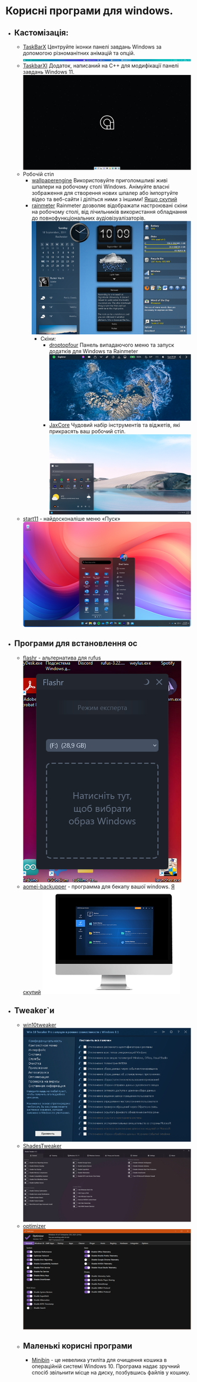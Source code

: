 # Корисні програми для windows.

- ## Кастомізація:
  - [TaskBarX](https://github.com/ChrisAnd1998/TaskbarX)
    Центруйте іконки панелі завдань Windows за допомогою різноманітних анімацій та опцій.
    ![TaskBarX](screenshots/TaskbarX_screenshot.png)
  - [TaskbarXI](https://github.com/ChrisAnd1998/TaskbarXI)
    Додаток, написаний на C++ для модифікації панелі завдань Windows 11.
    ![TaskbarXI](screenshots/TaskbarXI_screenshot.png)
  - Робочій стіл
    - [wallpaperengine](https://www.wallpaperengine.io/en)
      Використовуйте приголомшливі живі шпалери на робочому столі Windows. Анімуйте власні зображення для створення нових шпалер або імпортуйте відео та веб-сайти і діліться ними з іншими!
      [Якщо скупий](https://1progs.ru/wallpaper-engine/)
    - [rainmeter](https://www.rainmeter.net/)
      Rainmeter дозволяє відображати настроювані скіни на робочому столі, від лічильників використання обладнання до повнофункціональних аудіовізуалізаторів.
      ![rainmeter](screenshots/rainmeter.png)
      - Скіни:
        - [droptopfour](https://droptopfour.com)
          Панель випадаючого меню та запуск додатків для Windows та Rainmeter
          ![droptopfour](screenshots/droptopfour.webp)
        - [JaxCore](https://github.com/Jax-Core/JaxCore)
          Чудовий набір інструментів та віджетів, які прикрасять ваш робочий стіл.
          ![JaxCore](screenshots/JaxCore.png)
  - [start11](https://www.stardock.com/products/start11/) - найдосконаліше меню «Пуск»
    ![start11](screenshots/start11.png)
- ## Програми для встановлення ос
  - [flashr](https://flashr.ru/) - альтернатива для rufus
    ![flashr](screenshots/flashr.png)
  - [aomei-backupper](https://www.aomeitech.com/aomei-backupper.html) - программа для бекапу вашої windows. [Я скупий](https://1progs.ru/aomei-backupper/)
    ![aomei-backupper](screenshots/aomei-backupper.webp)
- ## Tweaker`и
  - [win10tweaker](https://win10tweaker.ru/)
    ![win10tweaker](screenshots/Win-10-Tweaker.png)
  - [ShadesTweaker](https://github.com/shadesofdeath/ShadesTweaker)
    ![ShadesTweaker](screenshots/ShadesTweaker.jpg)
  - [optimizer](https://github.com/hellzerg/optimizer)
    ![optimizer](screenshots/optimizer.PNG)
  - ## Маленькі корисні програми
    - [Minibin](https://github.com/king-tri-ton/minibin) - це невелика утиліта для очищення кошика в операційній системі Windows 10. Програма надає зручний спосіб звільнити місце на диску, позбувшись файлів у кошику.
